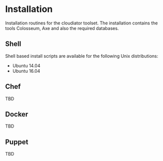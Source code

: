 # Installation
Installation routines for the cloudiator toolset. The installation contains the tools Colosseum, Axe and also the required databases.


## Shell

Shell based install scripts are available for the following Unix distributions:

* Ubuntu 14.04
* Ubuntu 16.04

## Chef

TBD

## Docker

TBD

## Puppet

TBD